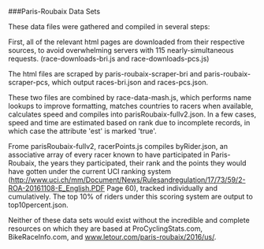###Paris-Roubaix Data Sets

These data files were gathered and compiled in several steps:

First, all of the relevant html pages are downloaded from their respective sources, to avoid overwhelming servers with 115 nearly-simultaneous requests.
(race-downloads-bri.js and race-downloads-pcs.js)

The html files are scraped by paris-roubaix-scraper-bri and paris-roubaix-scraper-pcs, which output races-bri.json and races-pcs.json.

These two files are combined by race-data-mash.js, which performs name lookups to improve formatting, matches countries to racers when available, calculates speed and compiles into parisRoubaix-fullv2.json. In a few cases, speed and time are estimated based on rank due to incomplete records, in which case the attribute 'est' is marked 'true'.

Frome parisRoubaix-fullv2, racerPoints.js compiles byRider.json, an associative array of every racer known to have participated in Paris-Roubaix, the years they participated, their rank and the points they would have gotten under the current UCI ranking system (http://www.uci.ch/mm/Document/News/Rulesandregulation/17/73/59/2-ROA-20161108-E_English.PDF Page 60), tracked individually and cumulatively. The top 10% of riders under this scoring system are output to top10percent.json.

Neither of these data sets would exist without the incredible and complete resources on which they are based
at ProCyclingStats.com, BikeRaceInfo.com, and www.letour.com/paris-roubaix/2016/us/.
